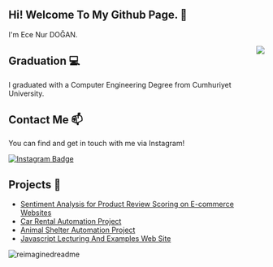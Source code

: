 ## Hi! Welcome To My Github Page. 👋


I'm Ece Nur DOĞAN.       

<img align="right" src="https://visitor-badge.laobi.icu/badge?page_id=ecenurdogan.ecenurdogan">

## Graduation :computer:

I graduated with a Computer Engineering Degree from Cumhuriyet University.

## Contact Me 📫

You can find and get in touch with me via Instagram!

[![Instagram Badge](https://img.shields.io/badge/ecenurdogan-follow%20on%20instagram-blue?style=for-the-badge&logo=instagram)](https://www.instagram.com/ecenur.dogann/)

## Projects :open_file_folder:

* [Sentiment Analysis for Product Review Scoring on E-commerce Websites](https://github.com/ecenurdogan/Duygu-Analizi-Yontemiyle-Alisveris-Sitelerindeki-Yorumlarin-Puanlandirilmasi) 
* [Car Rental Automation Project](https://github.com/ecenurdogan/ReCapProject)
* [Animal Shelter Automation Project](https://github.com/ecenurdogan/Animal-Shelter-Automation-System)
* [Javascript Lecturing And Examples Web Site](https://github.com/ecenurdogan/Javascript-Lecturing-And-Examples-Web-Site)


<img src="https://myreadme.vercel.app/api/embed/ecenurdogan?panels=userstatistics,toprepositories,toplanguages,commitgraph" alt="reimaginedreadme" />


